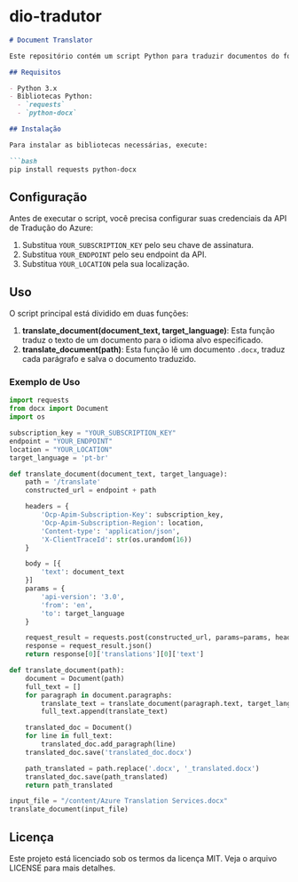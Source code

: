 # dio-tradutor

```markdown
# Document Translator

Este repositório contém um script Python para traduzir documentos do formato `.docx` utilizando a API de Tradução do Azure.

## Requisitos

- Python 3.x
- Bibliotecas Python:
  - `requests`
  - `python-docx`

## Instalação

Para instalar as bibliotecas necessárias, execute:

```bash
pip install requests python-docx
```

## Configuração

Antes de executar o script, você precisa configurar suas credenciais da API de Tradução do Azure:

1. Substitua `YOUR_SUBSCRIPTION_KEY` pelo seu chave de assinatura.
2. Substitua `YOUR_ENDPOINT` pelo seu endpoint da API.
3. Substitua `YOUR_LOCATION` pela sua localização.

## Uso

O script principal está dividido em duas funções:

1. **translate_document(document_text, target_language)**: Esta função traduz o texto de um documento para o idioma alvo especificado.
2. **translate_document(path)**: Esta função lê um documento `.docx`, traduz cada parágrafo e salva o documento traduzido.

### Exemplo de Uso

```python
import requests
from docx import Document
import os

subscription_key = "YOUR_SUBSCRIPTION_KEY"
endpoint = "YOUR_ENDPOINT"
location = "YOUR_LOCATION"
target_language = 'pt-br'

def translate_document(document_text, target_language):
    path = '/translate'
    constructed_url = endpoint + path

    headers = {
        'Ocp-Apim-Subscription-Key': subscription_key,
        'Ocp-Apim-Subscription-Region': location,
        'Content-type': 'application/json',
        'X-ClientTraceId': str(os.urandom(16))
    }

    body = [{
        'text': document_text
    }]
    params = {
        'api-version': '3.0',
        'from': 'en',
        'to': target_language
    }

    request_result = requests.post(constructed_url, params=params, headers=headers, json=body)
    response = request_result.json()
    return response[0]['translations'][0]['text']

def translate_document(path):
    document = Document(path)
    full_text = []
    for paragraph in document.paragraphs:
        translate_text = translate_document(paragraph.text, target_language)
        full_text.append(translate_text)

    translated_doc = Document()
    for line in full_text:
        translated_doc.add_paragraph(line)
    translated_doc.save('translated_doc.docx')

    path_translated = path.replace('.docx', '_translated.docx')
    translated_doc.save(path_translated)
    return path_translated

input_file = "/content/Azure Translation Services.docx"
translate_document(input_file)
```

## Licença

Este projeto está licenciado sob os termos da licença MIT. Veja o arquivo LICENSE para mais detalhes.
```
